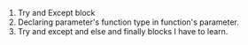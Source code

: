 1. Try and Except block
2. Declaring parameter's function type in function's parameter.
3. Try and except and else and finally blocks I have to learn.